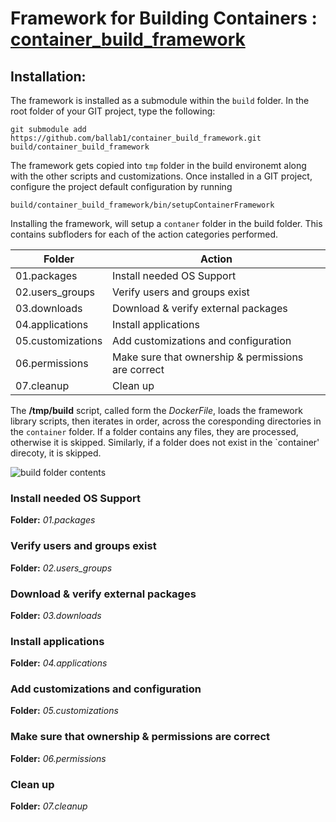 # Framework for Building Containers : [container_build_framework](https://github.com/ballab1/container_build_framework.git)

## Installation:

The framework is installed as a submodule within the `build` folder. In the root folder of your GIT project, type the following:
```
git submodule add https://github.com/ballab1/container_build_framework.git build/container_build_framework
```

The framework gets copied into `tmp` folder in the build environemt along with the other scripts and customizations.
Once installed in a GIT project, configure the project default configuration by running 
```
build/container_build_framework/bin/setupContainerFramework
```

Installing the framework, will setup a `contaner` folder in the build folder. This contains subfloders for each of the action categories performed.

Folder | Action
--- | --- 
01.packages |  Install needed OS Support
02.users_groups | Verify users and groups exist
03.downloads | Download & verify external packages
04.applications | Install applications
05.customizations | Add customizations and configuration
06.permissions | Make sure that ownership & permissions are correct
07.cleanup | Clean up 

The **/tmp/build** script, called form the *DockerFile*, loads the framework library scripts, then iterates in order, across the coresponding directories in the `container` folder.
If a folder contains any files, they are processed, otherwise it is skipped. Similarly, if a folder does not exist in the `container' direcoty, it is skipped.

![build folder contents](https://github.com/ballab1/container_build_framework/blob/dev/refactor/docs/build_folder_contents.png) 

### Install needed OS Support
**Folder:** _01.packages_

### Verify users and groups exist
**Folder:** _02.users_groups_

### Download & verify external packages
**Folder:** _03.downloads_

### Install applications
**Folder:** _04.applications_

### Add customizations and configuration
**Folder:** _05.customizations_

### Make sure that ownership & permissions are correct
**Folder:** _06.permissions_

### Clean up 
**Folder:** _07.cleanup_
